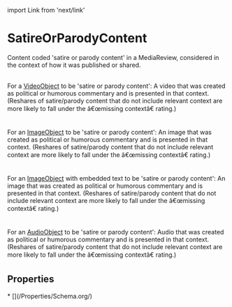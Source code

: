 import Link from 'next/link'

# SatireOrParodyContent

Content coded 'satire or parody content' in a <Link href="/MediaReview">MediaReview</Link>, considered in the context of how it was published or shared.<br/><br/>

For a <a class="localLink" href="/VideoObject">VideoObject</a> to be 'satire or parody content': A video that was created as political or humorous commentary and is presented in that context. (Reshares of satire/parody content that do not include relevant context are more likely to fall under the â€œmissing contextâ€ rating.)<br/><br/>

For an <a class="localLink" href="/ImageObject">ImageObject</a> to be 'satire or parody content': An image that was created as political or humorous commentary and is presented in that context. (Reshares of satire/parody content that do not include relevant context are more likely to fall under the â€œmissing contextâ€ rating.)<br/><br/>

For an <a class="localLink" href="/ImageObject">ImageObject</a> with embedded text to be 'satire or parody content': An image that was created as political or humorous commentary and is presented in that context. (Reshares of satire/parody content that do not include relevant context are more likely to fall under the â€œmissing contextâ€ rating.)<br/><br/>

For an <a class="localLink" href="/AudioObject">AudioObject</a> to be 'satire or parody content': Audio that was created as political or humorous commentary and is presented in that context. (Reshares of satire/parody content that do not include relevant context are more likely to fall under the â€œmissing contextâ€ rating.)

## Properties

<Grid>
* [](/Properties/Schema.org/)

</Grid>

